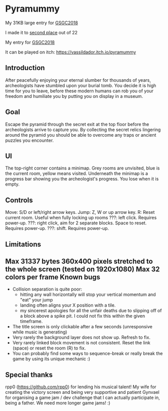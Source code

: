# Pyramummy
My 31KB large entry for [GSGC2018](https://gynvael.coldwind.pl/?lang=en&id=686)

I made it to [second place](https://gynvael.coldwind.pl/?lang=en&id=687) out of 22

My entry for [GSGC2018](https://gynvael.coldwind.pl/?lang=en&id=686)

It can be played on itch: https://vassildador.itch.io/pyramummy

Introduction
----------------

After peacefully enjoying your eternal slumber for thousands of years, archeologists have stumbled upon your burial tomb.
You decide it is high time for you to leave, before these modern humans can rob you of your freedom and humiliate you by putting you on display in a museum.

Goal
------
Escape the pyramid through the secret exit at the top floor before the archeologists arrive to capture you.
By collecting the secret relics lingering around the pyramid you should be able to overcome any traps or ancient puzzles you encounter.

UI
----
The top-right corner contains a minimap. Grey rooms are unvisited, blue is the current room, yellow means visited.
Underneath the minimap is a progress bar showing you the archeologist's progress. You lose when it is empty.

Controls
------------
Move: S/D or left/right arrow keys.
Jump: Z, W or up arrow key.
R: Reset current room. Useful when fully locking up rooms
???: left click. Requires power-up.
???: right click, aim for 2 separate blocks. Space to reset. Requires power-up.
???: shift. Requires power-up.

Limitations
----------------

Max 31337 bytes
360x400 pixels stretched to the whole screen (tested on 1920x1080)
Max 32 colors per frame
Known bugs
----------------
- Collision separation is quite poor:
    - hitting any wall horizontally will stop your vertical momentum and "eat" your jump
    - landing often aligns your X position with a tile.
    - my sincerest apologies for all the unfair deaths due to slipping off of a block above a spike pit. I could not fix this within the given timeframe.
- The title screen is only clickable after a few seconds (unresponsive while music is generating)
- Very rarely the background layer does not show up. Refresh to fix.
- Very rarely linked block movement is not consistent. Reset the link (space) or reset the room (R) to fix.
- You can probably find some ways to sequence-break or really break the game by using its unique mechanic :)

Special thanks
-------------------
rpp0 (https://github.com/rpp0) for lending his musical talent!
My wife for creating the victory screen and being very supportive and patient
Gynvael for organising a game jam / dev challenge that I can actually participate in, being a father. We need more longer game jams! :)

